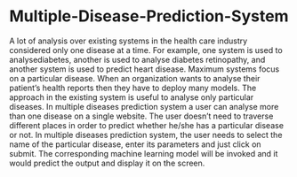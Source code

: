 # Multiple-Disease-Prediction-System
A lot of analysis over existing systems in the health care industry considered only one disease at a time. For example, one system is used to analysediabetes, another is used to analyse diabetes retinopathy, and another system is used to predict heart disease. Maximum systems focus on a particular disease. When an organization wants to analyse their patient’s health reports then they have to deploy many models. The approach in the existing system is useful to analyse only particular diseases. In multiple diseases prediction system a user can analyse more than one disease on a single website. The user doesn’t need to traverse different places in order to predict whether he/she has a particular disease or not. In multiple diseases prediction system, the user needs to select the name of the particular disease, enter its parameters and just click on submit. The corresponding machine learning model will be invoked and it would predict the output and display it on the screen. 
